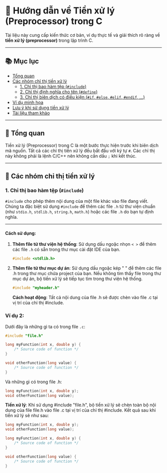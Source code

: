 # 📖 Hướng dẫn về Tiền xử lý (Preprocessor) trong C

Tài liệu này cung cấp kiến thức cơ bản, ví dụ thực tế và giải thích rõ ràng về **tiền xử lý (preprocessor)** trong lập trình C.

---

## 📚 Mục lục

- [Tổng quan](#tổng-quan)
- [Các nhóm chỉ thị tiền xử lý](#các-nhóm-chỉ-thị-tiền-xử-lý)
  - [1. Chỉ thị bao hàm tệp (`#include`)](#1-chỉ-thị-bao-hàm-tệp-include)
  - [2. Chỉ thị định nghĩa cho tên (`#define`)](#2-chỉ-thị-định-nghĩa-cho-tên-define)
  - [3. Chỉ thị biên dịch có điều kiện (`#if`, `#else`, `#elif`, `#endif`, ...)](#3-chỉ-thị-biên-dịch-có-điều-kiện-if-else-elif-endif-)
- [Ví dụ minh họa](#ví-dụ-minh-họa)
- [Lưu ý khi sử dụng tiền xử lý](#lưu-ý-khi-sử-dụng-tiền-xử-lý)
- [Tài liệu tham khảo](#tài-liệu-tham-khảo)

---

## 🧠 Tổng quan

Tiền xử lý (Preprocessor) trong C là một bước thực hiện trước khi biên dịch mã nguồn. Tất cả các chỉ thị tiền xử lý đều bắt đầu với ký tự `#`. Các chỉ thị này không phải là lệnh C/C++ nên không cần dấu `;` khi kết thúc.

---

## 🔧 Các nhóm chỉ thị tiền xử lý

### 1. Chỉ thị bao hàm tệp (`#include`)

`#include` cho phép thêm nội dung của một file khác vào file đang viết. Chúng ta đặc biệt sử dụng `#include` để thêm các file `.h` từ thư viện chuẩn (như `stdio.h`, `stdlib.h`, `string.h`, `math.h`) hoặc các file `.h` do bạn tự định nghĩa.

---

#### Cách sử dụng:

1. **Thêm file từ thư viện hệ thống**:
   Sử dụng dấu ngoặc nhọn `< >` để thêm các file `.h` có sẵn trong thư mục cài đặt IDE của bạn.
   ```c
   #include <stdlib.h>
   ```
2. **Thêm file từ thư mục dự án**: 
   Sử dụng dấu ngoặc kép " " để thêm các file .h trong thư mục chứa project của bạn. Nếu không tìm thấy file trong thư mục dự án, bộ tiền xử lý sẽ tiếp tục tìm trong thư viện hệ thống.
   ```c
   #include "myheader.h"
   ```
   **Cách hoạt động**:
   Tất cả nội dung của file .h sẽ được chèn vào file .c tại vị trí của chỉ thị #include.
### Ví dụ 2:

Dưới đây là những gì ta có trong file `.c`:

```c
#include "file.h"

long myFunction(int x, double y) {
    /* Source code of function */
}

void otherFunction(long value) {
    /* Source code of function */
}
```
Và những gì có trong file .h:
```c
long myFunction(int x, double y);
void otherFunction(long value);
```
**Tiền xử lý**:
Khi sử dụng #include "file.h", bộ tiền xử lý sẽ chèn toàn bộ nội dung của file file.h vào file .c tại vị trí của chỉ thị #include. Kết quả sau khi tiền xử lý sẽ như sau:
```c
long myFunction(int x, double y);
void otherFunction(long value);

long myFunction(int x, double y) {
    /* Source code of function */
}

void otherFunction(long value) {
    /* Source code of function */
}
```